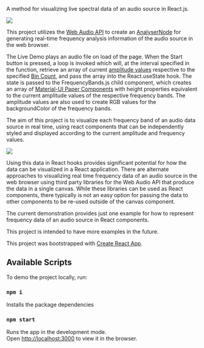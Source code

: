 A method for visualizing live spectral data of an audio source in React.js.

![](fft-react-2.gif)

This project utilizes the [Web Audio API](https://developer.mozilla.org/en-US/docs/Web/API/Web_Audio_API) to create an [AnalyserNode](https://developer.mozilla.org/en-US/docs/Web/API/AnalyserNode) for generating real-time frequency analysis information of the audio source in the web browser.

The Live Demo plays an audio file on load of the page. When the Start button is pressed, a loop is invoked which will, at the interval specified in the function, retrieve an array of current [amplitude values](https://developer.mozilla.org/en-US/docs/Web/API/AnalyserNode/getByteFrequencyData) respective to the specified [Bin Count](https://developer.mozilla.org/en-US/docs/Web/API/AnalyserNode/frequencyBinCount), and pass the array into the React.useState hook. The state is passed to the FrequencyBands.js child component, which creates an array of [Material-UI Paper Components](https://material-ui.com/api/paper/) with height properties equivalent to the current amplitude values of the respective frequency bands. The amplitude values are also used to create RGB values for the backgroundColor of the frequency bands.

The aim of this project is to visualize each frequency band of an audio data source in real time, using react components that can be independently styled and displayed according to the current amplitude and frequency values.

![](fft-react-1.gif)

Using this data in React hooks provides significant potential for how the data can be visualized in a React application. There are alternate approaches to visualizing real time frequency data of an audio source in the web browser using third party libraries for the Web Audio API that produce the data in a single canvas. While these libraries can be used as React components, there typically is not an easy option for passing the data to other components to be re-used outside of the canvas component.

The current demonstration provides just one example for how to represent frequency data of an audio source in React components.

This project is intended to have more examples in the future.



This project was bootstrapped with [Create React App](https://github.com/facebook/create-react-app).

## Available Scripts

To demo the project locally, run:

### `npm i`

Installs the package dependencies

### `npm start`

Runs the app in the development mode.<br />
Open [http://localhost:3000](http://localhost:3000) to view it in the browser.
